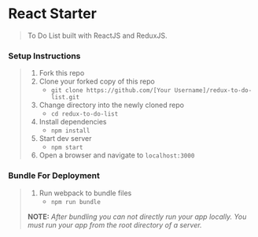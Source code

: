 # React Starter

> To Do List built with ReactJS and ReduxJS.

### Setup Instructions

> 1. Fork this repo
> 1. Clone your forked copy of this repo
>    - `git clone https://github.com/[Your Username]/redux-to-do-list.git`
> 1. Change directory into the newly cloned repo
>    - `cd redux-to-do-list`
> 1. Install dependencies 
>    - `npm install`
> 1. Start dev server
>    - `npm start`
> 1. Open a browser and navigate to `localhost:3000` 

### Bundle For Deployment

> 1. Run webpack to bundle files
>    - `npm run bundle`
> 
> **NOTE:** *After bundling you can not directly run your app locally. You must run your app from the root directory of a server.*
